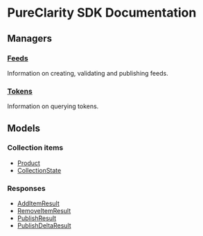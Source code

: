 # PureClarity SDK Documentation

## Managers

### [Feeds](managers/feed-manager)

Information on creating, validating and publishing feeds.


### [Tokens](managers/query-token-manager)

Information on querying tokens.

## Models


### Collection items

* [Product](models/product)
* [CollectionState](models/collection-state)

### Responses

* [AddItemResult](models/add-item-result)
* [RemoveItemResult](models/remove-item-result)
* [PublishResult](models/publish-result)
* [PublishDeltaResult](models/publish-delta-result)